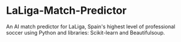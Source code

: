 # LaLiga-Match-Predictor
An AI match predictor for LaLiga, Spain's highest level of professional soccer using Python and libraries: Scikit-learn and Beautifulsoup.
